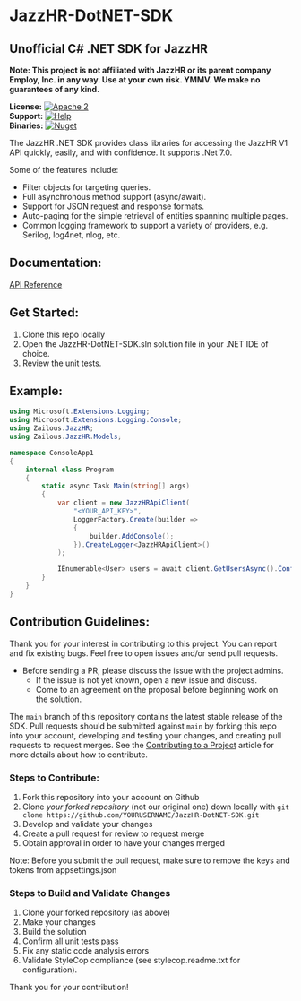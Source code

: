 <!-- Copyright (c) 2023 Zailous LLC -->

JazzHR-DotNET-SDK
=============

## Unofficial C# .NET SDK for JazzHR

**Note: This project is not affiliated with JazzHR or its parent company Employ, Inc. in any way. Use at your own risk. YMMV. We make no guarantees of any kind.**

**License:** [![Apache 2](https://img.shields.io/badge/license-MIT-brightgreen)](https://opensource.org/license/mit/)  
**Support:** [![Help](https://img.shields.io/badge/Support-Zailous%20Developer-blue.svg)](https://zailous.com/contact)  
**Binaries:** [![Nuget](https://img.shields.io/badge/Nuget-Package-blue.svg)](https://www.nuget.org/packages/JazzHR-DotNET-SDK/)

The JazzHR .NET SDK provides class libraries for accessing the JazzHR V1 API quickly, easily, and with confidence.
It supports .Net 7.0.

Some of the features include:

* Filter objects for targeting queries.
* Full asynchronous method support (async/await).
* Support for JSON request and response formats.
* Auto-paging for the simple retrieval of entities spanning multiple pages.
* Common logging framework to support a variety of providers, e.g. Serilog, log4net, nlog, etc.

## Documentation:
[API Reference](http://www.resumatorapi.com/v1/)

## Get Started:
1. Clone this repo locally
2. Open the JazzHR-DotNET-SDK.sln solution file in your .NET IDE of choice.
3. Review the unit tests.

## Example:
```csharp
using Microsoft.Extensions.Logging;
using Microsoft.Extensions.Logging.Console;
using Zailous.JazzHR;
using Zailous.JazzHR.Models;

namespace ConsoleApp1
{
    internal class Program
    {
        static async Task Main(string[] args)
        {
            var client = new JazzHRApiClient(
                "<YOUR_API_KEY>",
                LoggerFactory.Create(builder =>
                {
                    builder.AddConsole();
                }).CreateLogger<JazzHRApiClient>()
            );

            IEnumerable<User> users = await client.GetUsersAsync().ConfigureAwait(false);
        }
    }
}
```

## Contribution Guidelines:

Thank you for your interest in contributing to this project. You can report and fix existing bugs. Feel free to open issues and/or send pull requests.

- Before sending a PR, please discuss the issue with the project admins.
    - If the issue is not yet known, open a new issue and discuss.
    - Come to an agreement on the proposal before beginning work on the solution.

The `main` branch of this repository contains the latest stable release of the SDK. Pull requests should be submitted against `main` by forking this repo into your account, developing and testing your changes, and creating pull requests to request merges. See the [Contributing to a Project](https://guides.github.com/activities/contributing-to-open-source/)
article for more details about how to contribute.

### Steps to Contribute:

1. Fork this repository into your account on Github
2. Clone *your forked repository* (not our original one) down locally with `git clone https://github.com/YOURUSERNAME/JazzHR-DotNET-SDK.git`
3. Develop and validate your changes
5. Create a pull request for review to request merge
6. Obtain approval in order to have your changes merged

Note: Before you submit the pull request, make sure to remove the keys and tokens from appsettings.json

### Steps to Build and Validate Changes
1. Clone your forked repository (as above)
2. Make your changes
3. Build the solution
4. Confirm all unit tests pass
4. Fix any static code analysis errors
5. Validate StyleCop compliance (see stylecop.readme.txt for configuration).

Thank you for your contribution!